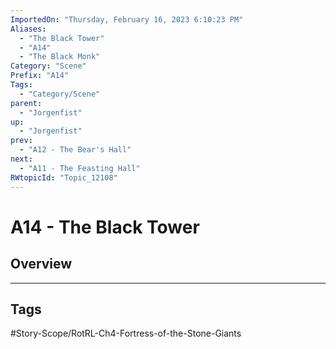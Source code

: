 ```yaml
---
ImportedOn: "Thursday, February 16, 2023 6:10:23 PM"
Aliases:
  - "The Black Tower"
  - "A14"
  - "The Black Monk"
Category: "Scene"
Prefix: "A14"
Tags:
  - "Category/Scene"
parent:
  - "Jorgenfist"
up:
  - "Jorgenfist"
prev:
  - "A12 - The Bear's Hall"
next:
  - "A11 - The Feasting Hall"
RWtopicId: "Topic_12108"
---
```

# A14 - The Black Tower
## Overview

---
## Tags
#Story-Scope/RotRL-Ch4-Fortress-of-the-Stone-Giants

